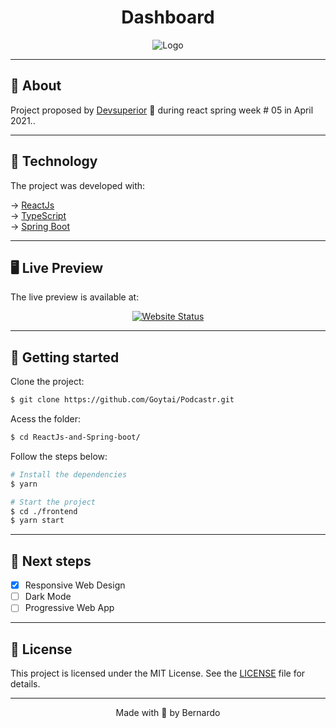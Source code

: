 <h1 align="center">
    Dashboard
</h1>

<p align="center">
    <img src="https://media.discordapp.net/attachments/790018464881573889/843155361300086794/dashboard.png?width=1189&height=625" alt="Logo"/>
</p>

------------

<h2>📖 About</h2>

Project proposed by <a href="https://devsuperior.com.br/">Devsuperior</a> 🚀 during react spring week # 05 in April 2021..

------------
<h2>🧪 Technology</h2>

The project was developed with:

&rarr; <a href="#">ReactJs</a> <br>
&rarr; <a href="#">TypeScript</a> <br>
&rarr; <a href="#">Spring Boot</a> <br>

------------
<h2>🖥️ Live Preview</h2>
The live preview is available at: 

<p align="center">
    <a href="https://bernardo-dsvendas.netlify.app/">
        <img src="https://img.shields.io/website?down_color=red&down_message=offline&style=for-the-badge&up_color=6f48c9&up_message=online&url=https%3A%2F%2Fnlw5.vercel.app%2F" alt="Website Status" />
    </a>
</p>

------------
<h2>🔌 Getting started</h2>
Clone the project:

```bash
$ git clone https://github.com/Goytai/Podcastr.git
```

Acess the folder:

```bash
$ cd ReactJs-and-Spring-boot/
```

Follow the steps below:
```bash
# Install the dependencies
$ yarn

# Start the project
$ cd ./frontend 
$ yarn start
```
------------

<h2>👣 Next steps</h2>

- [x] Responsive Web Design
- [ ] Dark Mode
- [ ] Progressive Web App

------------
<h2>📝 License</h2>
This project is licensed under the MIT License. See the <a href="#">LICENSE</a> file for details.

------------

<p align="center">Made with 💜 by Bernardo</p><br>
